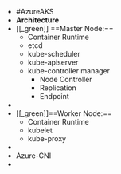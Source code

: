 - #AzureAKS
- **Architecture**
- [[_green]] ==Master Node:==
	- Container Runtime
	- etcd
	- kube-scheduler
	- kube-apiserver
	- kube-controller manager
		- Node Controller
		- Replication
		- Endpoint
-
- [[_green]]==Worker Node:==
	- Container Runtime
	- kubelet
	- kube-proxy
-
- Azure-CNI
-